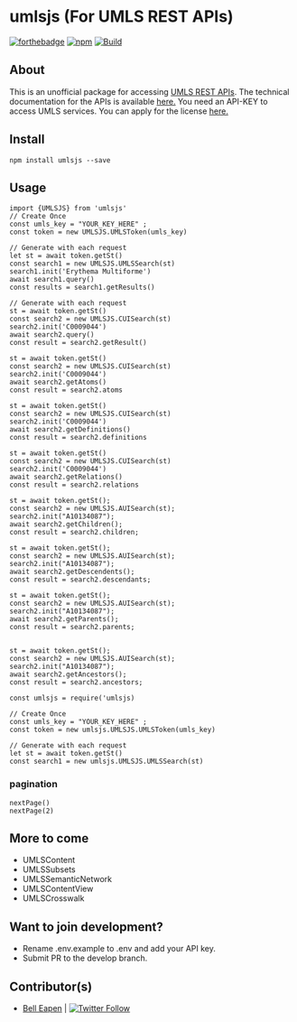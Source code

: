 # umlsjs (For UMLS REST APIs)

[![forthebadge](https://forthebadge.com/images/badges/made-with-typescript.svg)](https://github.com/dermatologist/fhir-questionnaire-render-react)
[![npm](https://img.shields.io/npm/dt/umlsjs)](https://www.npmjs.com/package/umlsjs)
[![Build](https://github.com/dermatologist/umlsjs/workflows/Publish/badge.svg)](https://nuchange.ca)

## About
This is an unofficial package for accessing [UMLS REST APIs](https://documentation.uts.nlm.nih.gov/rest/home.html). The technical documentation for the APIs is available [here.](https://documentation.uts.nlm.nih.gov/) You need an API-KEY to access UMLS services. You can apply for the license [here.](https://uts.nlm.nih.gov/license.html)

## Install
```
npm install umlsjs --save

```

## Usage

```
import {UMLSJS} from 'umlsjs'
// Create Once
const umls_key = "YOUR_KEY_HERE" ;
const token = new UMLSJS.UMLSToken(umls_key)

// Generate with each request
let st = await token.getSt()
const search1 = new UMLSJS.UMLSSearch(st)
search1.init('Erythema Multiforme')
await search1.query()
const results = search1.getResults()

// Generate with each request
st = await token.getSt()
const search2 = new UMLSJS.CUISearch(st)
search2.init('C0009044')
await search2.query()
const result = search2.getResult()

st = await token.getSt()
const search2 = new UMLSJS.CUISearch(st)
search2.init('C0009044')
await search2.getAtoms()
const result = search2.atoms

st = await token.getSt()
const search2 = new UMLSJS.CUISearch(st)
search2.init('C0009044')
await search2.getDefinitions()
const result = search2.definitions

st = await token.getSt()
const search2 = new UMLSJS.CUISearch(st)
search2.init('C0009044')
await search2.getRelations()
const result = search2.relations

st = await token.getSt();
const search2 = new UMLSJS.AUISearch(st);
search2.init("A10134087");
await search2.getChildren();
const result = search2.children;

st = await token.getSt();
const search2 = new UMLSJS.AUISearch(st);
search2.init("A10134087");
await search2.getDescendents();
const result = search2.descendants;

st = await token.getSt();
const search2 = new UMLSJS.AUISearch(st);
search2.init("A10134087");
await search2.getParents();
const result = search2.parents;


st = await token.getSt();
const search2 = new UMLSJS.AUISearch(st);
search2.init("A10134087");
await search2.getAncestors();
const result = search2.ancestors;

```


```
const umlsjs = require('umlsjs)

// Create Once
const umls_key = "YOUR_KEY_HERE" ;
const token = new umlsjs.UMLSJS.UMLSToken(umls_key)

// Generate with each request
let st = await token.getSt()
const search1 = new umlsjs.UMLSJS.UMLSSearch(st)
```

### pagination

```
nextPage()
nextPage(2)
```

## More to come

* UMLSContent
* UMLSSubsets
* UMLSSemanticNetwork
* UMLSContentView
* UMLSCrosswalk

## Want to join development?

* Rename .env.example to .env and add your API key.
* Submit PR to the develop branch.

## Contributor(s)

* [Bell Eapen](https://nuchange.ca) | [![Twitter Follow](https://img.shields.io/twitter/follow/beapen?style=social)](https://twitter.com/beapen)

